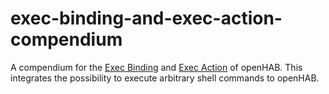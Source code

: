 # exec-binding-and-exec-action-compendium
A compendium for the [Exec Binding](https://www.openhab.org/addons/bindings/exec/) and [Exec Action](https://www.openhab.org/docs/configuration/actions.html#exec-actions) of openHAB. This integrates the possibility to execute arbitrary shell commands to openHAB.
